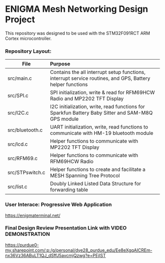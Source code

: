 # ENIGMA Mesh Networking Design Project
This repository was designed to be used with the STM32F091RCT ARM Cortex microcontroller.

### Repository Layout:
| File          | Purpose         |
| ------------- |:-------------| 
| src/main.c    | Contains the all interrupt setup functions, interrupt service routines, and GPS, Battery helper functions |
| src/SPI.c     | SPI initialization, write & read for RFM69HCW Radio and MP2202 TFT Display    |
| src/I2C.c     |  I2C initialization, write, read functions for Sparkfun Battery Baby Sitter and SAM-M8Q GPS module|
| src/bluetooth.c|  UART initialization, write, read functions to communicate with HM-19 bluetooth module|
| src/lcd.c|  Helper functions to communicate with MP2202 TFT Display|
| src/RFM69.c|  Helper functions to communicate with RFM69HCW Radio|
| src/STPswitch.c|  Helper functions to create and facilitate a MESH Spanning Tree Protocol|
| src/list.c| Doubly Linked Listed Data Structure for forwarding table|


### User Interace: Progressive Web Application
https://enigmaterminal.net/

### Final Design Review Presentation Link with VIDEO DEMONSTRATION
https://purdue0-my.sharepoint.com/:p:/g/personal/dye28_purdue_edu/Ee8eXgqAICREm-nx36Vz36ABuLT1QJ_dSffJ5avcmjQzwg?e=PEjIST
